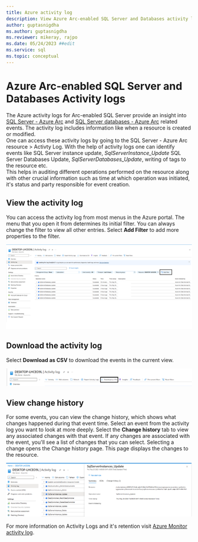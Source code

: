 ```yaml
---
title: Azure activity log
description: View Azure Arc-enabled SQL Server and Databases activity log
author: guptasnigdha
ms.author: guptasnigdha
ms.reviewer: mikeray, rajpo
ms.date: 05/24/2023 ##edit
ms.service: sql
ms.topic: conceptual
---
```


# Azure Arc-enabled SQL Server and Databases Activity logs

The Azure activity logs for Arc-enabled SQL Server provide an insight into [SQL Server - Azure Arc](overview.md) and [SQL Server databases - Azure Arc](view-databases.md) related events. The activity log includes information like when a resource is created or modified. </br>
One can access these activity logs by going to the SQL Server - Azure Arc resource > Activty Log. With the help of activity logs one can identify events like SQL Server instance update, *SqlServerInstance_Update* SQL Server Databases Update, *SqlServerDatabases_Update*, writing of tags to the resource etc.<br>
This helps in auditing different operations performed on the resource along with other crucial information such as time at which operation was initiated, it's status and party responsible for event creation. 

## View the activity log
You can access the activity log from most menus in the Azure portal. The menu that you open it from determines its initial filter. You can always change the filter to view all other entries. Select **Add Filter** to add more properties to the filter.

![A screenshot of the Arc-enabled SQL Server Activity Logs with Add Filter.](media/monitoring/activity-logs-filter.png)

## Download the activity log

Select **Download as CSV** to download the events in the current view.

![A screenshot of the Arc-enabled SQL Server Activity Logs Download as CSV Feature.](media/monitoring/download-as-csv.png)

## View change history
For some events, you can view the change history, which shows what changes happened during that event time. Select an event from the activity log you want to look at more deeply. Select the **Change history** tab to view any associated changes with that event.
If any changes are associated with the event, you'll see a list of changes that you can select. Selecting a change opens the Change history page. This page displays the changes to the resource.

![Screenshot that shows the Change history list and tab for an event.](media/monitoring/view-change-history.png)

For more information on Activity Logs and it's retention visit [Azure Monitor activity log](articles/azure-monitor/essentials/activity-log.md).
